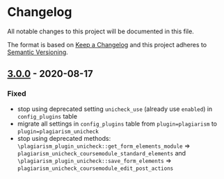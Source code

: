 # Changelog
All notable changes to this project will be documented in this file.

The format is based on [Keep a Changelog](http://keepachangelog.com/en/1.0.0/)
and this project adheres to [Semantic Versioning](http://semver.org/spec/v2.0.0.html).

## [3.0.0] - 2020-08-17
### Fixed
- stop using deprecated setting `unicheck_use` (already use `enabled`) in `config_plugins` table
- migrate all settings in `config_plugins` table from `plugin=plagiarism` to `plugin=plagiarism_unicheck`
- stop using deprecated methods: `\plagiarism_plugin_unicheck::get_form_elements_module` => `plagiarism_unicheck_coursemodule_standard_elements`
    and `\plagiarism_plugin_unicheck::save_form_elements` => `plagiarism_unicheck_coursemodule_edit_post_actions`

[3.0.0]: https://github.com/unicheck/moodle-plagiarism_unicheckcorp/releases/tag/v3.0.0
